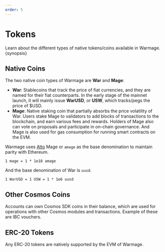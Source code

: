 ```yaml
---
order: 5
---
```


# Tokens

Learn about the different types of native tokens/coins available in Warmage. {synopsis}

## Native Coins

The two native coin types of Warmage are **War** and **Mage**:

- **War**: Stablecoins that track the price of fiat currencies, and they are named for their fiat counterparts. In the
  early stage of the mainnet launch, it will mainly issue **WarUSD**, or **USW**, which tracks/pegs the price of $USD.
- **Mage**: Native staking coin that partially absorbs the price volatility of War. Users stake Mage to validators to
  add blocks of transactions to the blockchain, and earn various fees and rewards. Holders of Mage also can vote on
  proposals and participate in on-chain governance. And Mage is also used for gas consumption for running smart
  contracts on the EVM.

Warmage uses [Atto](https://en.wikipedia.org/wiki/Atto-) Mage or `amage` as the base denomination to maintain parity
with Ethereum.

```
1 mage = 1 * 1e18 amage
```

And the base denomination of War is `uusd`.

```
1 WarUSD = 1 USW = 1 * 1e6 uusd
```

## Other Cosmos Coins

Accounts can own Cosmos SDK coins in their balance, which are used for operations with other Cosmos modules and
transactions. Example of these are IBC vouchers.

## ERC-20 Tokens

Any ERC-20 tokens are natively supported by the EVM of Warmage.
